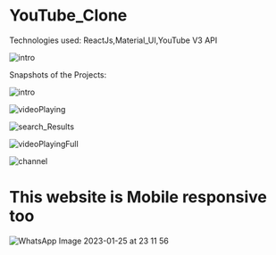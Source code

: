 # YouTube_Clone
Technologies used: ReactJs,Material_UI,YouTube V3 API

![intro](https://camo.githubusercontent.com/6f2e018935be377f6629f4f8c8af4f5e05335ec1c9750d82043a47bfa4453e6d/68747470733a2f2f692e6962622e636f2f345235526b6d572f5468756d626e61696c2d352e706e67)

Snapshots of the Projects:

![intro](https://user-images.githubusercontent.com/111693417/214636428-bb75b8fd-4800-4bdc-9d99-d9357335414a.png)


![videoPlaying](https://user-images.githubusercontent.com/111693417/214636500-7f6cea43-5535-464f-901a-b2e24ef5c05a.png)


![search_Results](https://user-images.githubusercontent.com/111693417/214636483-aa72c6f4-0fc2-4f14-89d7-88ed7b69cd5d.png)


![videoPlayingFull](https://user-images.githubusercontent.com/111693417/214636531-a359c9ec-f214-4ab1-8f54-83641a483372.png)


![channel](https://user-images.githubusercontent.com/111693417/214636587-3a9e2bbc-b87c-4e7c-a135-25ace75f2f62.png)
# This website is Mobile responsive too
![WhatsApp Image 2023-01-25 at 23 11 56](https://user-images.githubusercontent.com/111693417/214640978-8275946b-b50a-4e3c-85e7-d4dd81c05abf.jpg)






